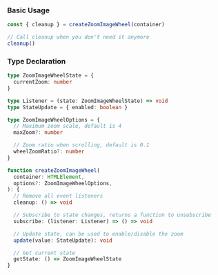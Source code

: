 <script setup>
import BundleSize from '../components/BundleSize.vue'
</script>

<BundleSize func="createZoomImageWheel" />

### Basic Usage

```ts
const { cleanup } = createZoomImageWheel(container)

// Call cleanup when you don't need it anymore
cleanup()
```

### Type Declaration

```ts
type ZoomImageWheelState = {
  currentZoom: number
}

type Listener = (state: ZoomImageWheelState) => void
type StateUpdate = { enabled: boolean }

type ZoomImageWheelOptions = {
  // Maximum zoom scale, default is 4
  maxZoom?: number

  // Zoom ratio when scrolling, default is 0.1
  wheelZoomRatio?: number
}

function createZoomImageWheel(
  container: HTMLElement,
  options?: ZoomImageWheelOptions,
): {
  // Remove all event listeners
  cleanup: () => void

  // Subscribe to state changes, returns a function to unsubscribe
  subscribe: (listener: Listener) => () => void

  // Update state, can be used to enable/disable the zoom
  update(value: StateUpdate): void

  // Get current state
  getState: () => ZoomImageWheelState
}
```
